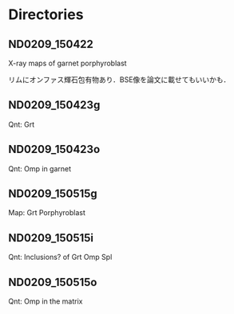 # Directories

## ND0209_150422

X-ray maps of garnet porphyroblast

リムにオンファス輝石包有物あり．BSE像を論文に載せてもいいかも．

## ND0209_150423g

Qnt: Grt

## ND0209_150423o

Qnt: Omp in garnet

## ND0209_150515g

Map: Grt Porphyroblast

## ND0209_150515i

Qnt: Inclusions? of Grt Omp Spl

## ND0209_150515o

Qnt: Omp in the matrix
